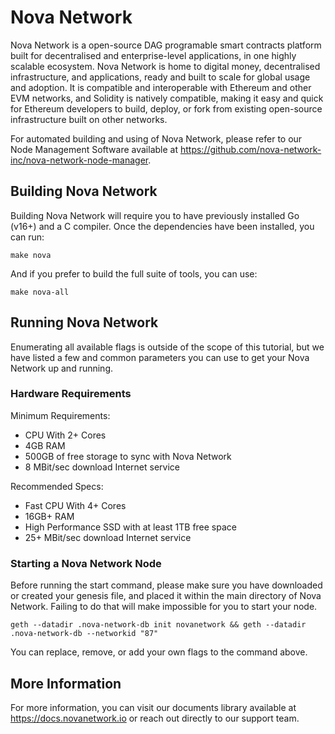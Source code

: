 # Nova Network

Nova Network is a open-source DAG programable smart contracts platform built for decentralised and enterprise-level applications, in one highly scalable ecosystem. Nova Network is home to digital money, decentralised infrastructure, and applications, ready and built to scale for global usage and adoption. It is compatible and interoperable with Ethereum and other EVM networks, and Solidity is natively compatible, making it easy and quick for Ethereum developers to build, deploy, or fork from existing open-source infrastructure built on other networks.

For automated building and using of Nova Network, please refer to our Node Management Software available at https://github.com/nova-network-inc/nova-network-node-manager.

## Building Nova Network

Building Nova Network will require you to have previously installed Go (v16+) and a C compiler. Once the dependencies have been installed, you can run:

```shell
make nova
```

And if you prefer to build the full suite of tools, you can use:

```shell
make nova-all
```

## Running Nova Network

Enumerating all available flags is outside of the scope of this tutorial, but we have listed a few and common parameters you can use to get your Nova Network up and running.

### Hardware Requirements

Minimum Requirements:

* CPU With 2+ Cores
* 4GB RAM
* 500GB of free storage to sync with Nova Network
* 8 MBit/sec download Internet service

Recommended Specs:

* Fast CPU With 4+ Cores
* 16GB+ RAM
* High Performance SSD with at least 1TB free space
* 25+ MBit/sec download Internet service

### Starting a Nova Network Node

Before running the start command, please make sure you have downloaded or created your genesis file, and placed it within the main directory of Nova Network. Failing to do that will make impossible for you to start your node.

```shell
geth --datadir .nova-network-db init novanetwork && geth --datadir .nova-network-db --networkid "87"
```

You can replace, remove, or add your own flags to the command above.

## More Information

For more information, you can visit our documents library available at https://docs.novanetwork.io or reach out directly to our support team.

